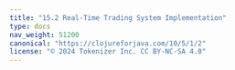 ```yaml
---
title: "15.2 Real-Time Trading System Implementation"
type: docs
nav_weight: 51200
canonical: "https://clojureforjava.com/10/5/1/2"
license: "© 2024 Tokenizer Inc. CC BY-NC-SA 4.0"
---
```

